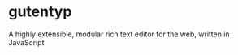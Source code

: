 gutentyp
========

A highly extensible, modular rich text editor for the web, written in JavaScript
